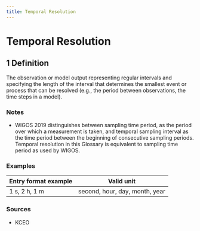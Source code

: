 ```yaml
---
title: Temporal Resolution
---
```


# Temporal Resolution

## 1 Definition

The observation or model output representing regular intervals and specifying the length of the interval that determines the smallest event or process that can be resolved (e.g., the period between observations, the time steps in a model).

### Notes 

- WIGOS 2019 distinguishes between sampling time period, as the period over which a measurement is taken, and temporal sampling interval as the time period between the beginning of consecutive sampling periods. Temporal resolution in this Glossary is equivalent to sampling time period as used by WIGOS.

### Examples 

| Entry format example | Valid unit                    |
|----------------------|-------------------------------|
| 1 s, 2 h, 1 m         | second, hour, day, month, year |

### Sources 
- KCEO
